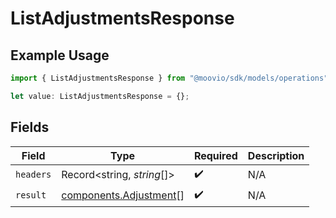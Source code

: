 # ListAdjustmentsResponse

## Example Usage

```typescript
import { ListAdjustmentsResponse } from "@moovio/sdk/models/operations";

let value: ListAdjustmentsResponse = {};
```

## Fields

| Field                                                            | Type                                                             | Required                                                         | Description                                                      |
| ---------------------------------------------------------------- | ---------------------------------------------------------------- | ---------------------------------------------------------------- | ---------------------------------------------------------------- |
| `headers`                                                        | Record<string, *string*[]>                                       | :heavy_check_mark:                                               | N/A                                                              |
| `result`                                                         | [components.Adjustment](../../models/components/adjustment.md)[] | :heavy_check_mark:                                               | N/A                                                              |
